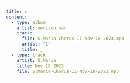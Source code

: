 ```yaml
---
title: c
content:
  - type: album
    artist: venison man
    track:
      file: S.Maria-Chorus-II-Nov-18-2023.mp3
      artist: "1"
      title: _
  - type: track
    artist: S.Maria
    title: Nov 18 2023
    file: S.Maria-Chorus-II-Nov-18-2023.mp3
---
```

